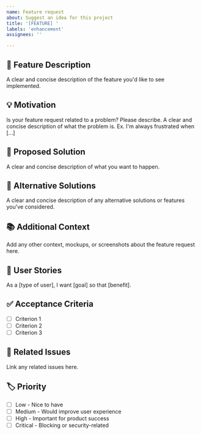 ```yaml
---
name: Feature request
about: Suggest an idea for this project
title: '[FEATURE] '
labels: 'enhancement'
assignees: ''

---
```


## 🚀 Feature Description
A clear and concise description of the feature you'd like to see implemented.

## 💡 Motivation
Is your feature request related to a problem? Please describe.
A clear and concise description of what the problem is. Ex. I'm always frustrated when [...]

## 🔧 Proposed Solution
A clear and concise description of what you want to happen.

## 🎯 Alternative Solutions
A clear and concise description of any alternative solutions or features you've considered.

## 📚 Additional Context
Add any other context, mockups, or screenshots about the feature request here.

## 🎨 User Stories
As a [type of user], I want [goal] so that [benefit].

## ✅ Acceptance Criteria
- [ ] Criterion 1
- [ ] Criterion 2
- [ ] Criterion 3

## 🔗 Related Issues
Link any related issues here.

## 🏷️ Priority
- [ ] Low - Nice to have
- [ ] Medium - Would improve user experience
- [ ] High - Important for product success
- [ ] Critical - Blocking or security-related
